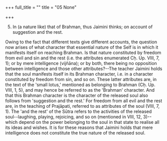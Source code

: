 +++
full_title = ""
title = "05 None"

+++


5. In (a nature like) that of Brahman, thus Jaimini thinks; on account of suggestion and the rest.

Owing to the fact that different texts give different accounts, the question now arises of what character that essential nature of the Self is in which it manifests itself on reaching Brahman. Is that nature constituted by freedom from evil and sin and the rest (i.e. the attributes enumerated Cḥ. Up. VIII, 7, 1); or by mere intelligence (vijñāna); or by both, there being no opposition between intelligence and those other attributes?--The teacher Jaimini holds that the soul manifests itself in its Brahman character, i.e. in a character constituted by freedom from sin, and so on. These latter attributes are, in the text of the 'small lotus,' mentioned as belonging to Brahman (Cḥ. Up. VIII, 1, 5), and may hence be referred to as the 'Brahman' character. And that this Brahman character is the character of the released soul also follows from 'suggestion and the rest.' For freedom from all evil and the rest are, in the teaching of Prajāpati, referred to as attributes of the soul (VIII, 7, 1). The 'and the rest' of the Sūtra refers to the activities of the released soul--laughing, playing, rejoicing, and so on (mentioned in VIII, 12, 3)--which depend on the power belonging to the soul in that state to realise all its ideas and wishes. It is for these reasons that Jaimini holds that mere intelligence does not constitute the true nature of the released soul.

